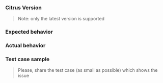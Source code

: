 ### Citrus Version
> Note: only the latest version is supported

### Expected behavior


### Actual behavior


### Test case sample
> Please, share the test case (as small as possible) which shows the issue